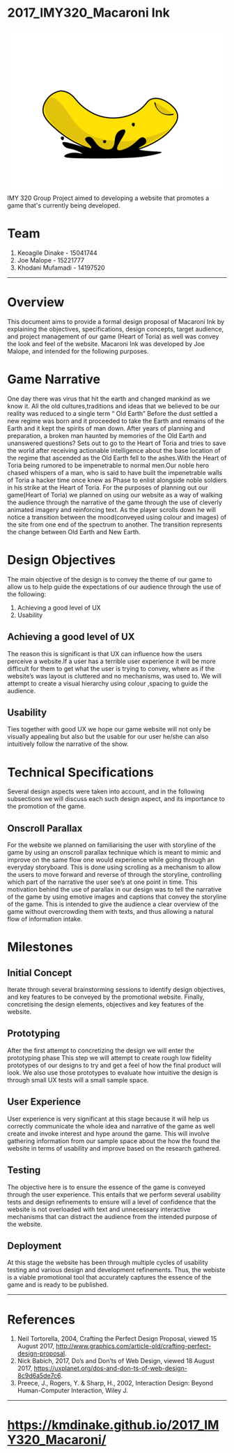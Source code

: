 # 2017_IMY320_Macaroni Ink
![alt text](MI-logo.png "Macaroni Ink")
IMY 320 Group Project aimed to developing a website that promotes a game that's currently being developed.

# Team
1. Keoagile Dinake - 15041744
2. Joe Malope - 15221777
3. Khodani Mufamadi - 14197520
---
# Overview
This document aims to provide a formal design proposal of Macaroni Ink by explaining the objectives, specifications, design concepts, target audience, and project management of our game (Heart of Toria) as well was convey the look and feel of the website. Macaroni Ink  was developed by Joe Malope, and intended for the following purposes.

# Game Narrative
One day there was virus that hit the earth and changed mankind as we know it. All the old cultures,traditions and ideas that we believed to be our reality was reduced to a single term “ Old Earth” Before the dust settled a new regime was born and it proceeded to take the Earth and remains of the Earth and it kept the spirits of man down.
After years of planning and preparation, a broken man haunted by memories of the Old Earth and unanswered questions? Sets out to go to the Heart of Toria and tries to save the world after receiving actionable intelligence about the base location of the regime that ascended as the Old Earth fell to the ashes.With the Heart of Toria being rumored to be impenetrable to normal men.Our noble hero chased whispers of a man, who is said to have built the impenetrable walls of Toria a hacker time once knew as Phase to enlist
alongside noble soldiers in his strike at the Heart of Toria.
For the purposes of planning out our game(Heart of Toria) we planned on using our website as a way of walking the audience through the narrative of the game through the use of cleverly animated imagery and reinforcing text. As the player scrolls down he will notice a transition between the mood(conveyed using colour and images) of the site from one end of the spectrum to another. The transition represents the change between Old Earth and New Earth.

# Design Objectives
The main objective of the design is to convey the theme of our game to allow us to help guide the expectations of our audience through the use of the following:
1. Achieving a good level of UX
2. Usability

## Achieving a good level of UX
The reason this is significant is that UX can influence how the users perceive a website.If a user has a terrible user experience it will be more difficult for them to get what the user is trying to convey, where as if the website’s was layout is cluttered and no mechanisms, was used to. We will attempt to create a visual hierarchy using colour ,spacing to guide the audience.

## Usability
Ties together with good UX we hope our game website will not only be visually appealing but also but the usable for our user he/she can also intuitively follow the narrative of the show.

# Technical Specifications
Several design aspects were taken into account, and in the following subsections we will discuss each such design aspect, and its importance to the promotion of the game.
## Onscroll Parallax
For the website we planned on familiarising the user with storyline of the game by using an onscroll parallax technique which is meant to mimic and improve on the same flow one would experience while going through an everyday storyboard. This is done using scrolling as a mechanism to allow the users to move forward and reverse of through the storyline, controlling which part of the narrative the user see’s at one point in time.
This motivation behind the use of parallax in our design was to tell the narrative of the game by using emotive images and captions that convey the storyline of the game. This is intended to give the audience a clear overview of the game without overcrowding them with texts, and thus allowing a natural flow of information intake.

# Milestones
## Initial Concept
Iterate through several brainstorming sessions to identify design objectives, and key features to be conveyed by the promotional website. Finally, concretising the design elements, objectives and key features of the website.
## Prototyping
After the first attempt to concretizing the design we will enter the prototyping phase This step we will attempt to create rough low fidelity prototypes of our designs to try and get a feel of how the final product will look. We also use those prototypes to evaluate how intuitive the design is through small UX tests will a small sample space.
## User Experience
User experience is very significant at this stage because it will help us correctly communicate the whole idea and narrative of the game as well create and invoke interest and hype around the game. This will involve gathering information from our sample space about the how the found the website in terms of usability and improve based on the research gathered.
## Testing
The objective here is to ensure the essence of the game is conveyed through the user experience. This entails that we perform several usability tests and design refinements to ensure will a level of confidence that the website is not overloaded with text and unnecessary interactive mechanisms that can distract the audience from the intended purpose of the website.
## Deployment
At this stage the website has been through multiple cycles of usability testing and  various design and development refinements. Thus, the webiste is a viable promotional tool that accurately captures the essence of the game and is ready to be published.
___
# References
1. Neil Tortorella, 2004, Crafting the Perfect Design Proposal, viewed 15 August 2017, http://www.graphics.com/article-old/crafting-perfect-design-proposal.
2. Nick Babich, 2017, Do’s and Don’ts of Web Design, viewed 18 August 2017, https://uxplanet.org/dos-and-don-ts-of-web-design-8c9d6a5de7c6.
3. Preece, J., Rogers, Y. & Sharp, H., 2002, Interaction Design: Beyond Human-Computer Interaction, Wiley J.
---
# https://kmdinake.github.io/2017_IMY320_Macaroni/
